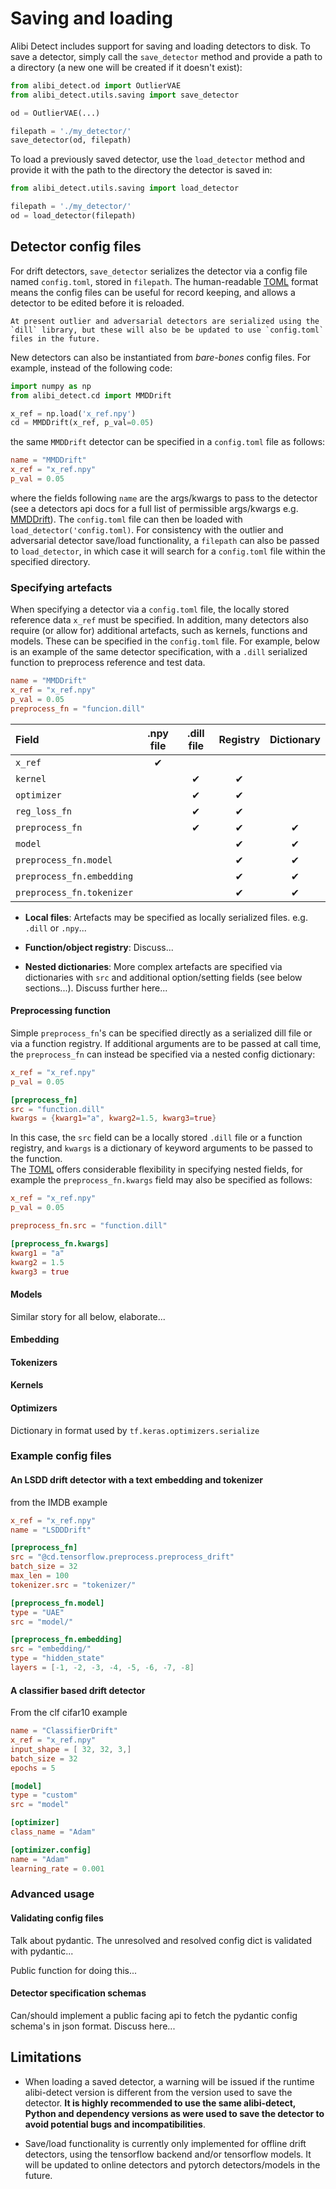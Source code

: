 # Saving and loading

Alibi Detect includes support for saving and loading detectors to disk. To 
save a detector, simply call the `save_detector` method and provide a path to a directory (a new
one will be created if it doesn't exist):

```python
from alibi_detect.od import OutlierVAE
from alibi_detect.utils.saving import save_detector

od = OutlierVAE(...) 

filepath = './my_detector/'
save_detector(od, filepath)
```

To load a previously saved detector, use the `load_detector` method and provide it with the
path to the directory the detector is saved in:

```python
from alibi_detect.utils.saving import load_detector

filepath = './my_detector/'
od = load_detector(filepath)
```

## Detector config files

For drift detectors, `save_detector` serializes the detector via a config file named `config.toml`, stored in `filepath`. The human-readable [TOML](https://toml.io/en/) format means the config files can be useful for record keeping, and allows a detector to be edited before it is reloaded. 

```{note}
At present outlier and adversarial detectors are serialized using the `dill` library, but these will also be be updated to use `config.toml` files in the future.
```

New detectors can also be instantiated from *bare-bones* config files. For example, instead of the following code:


```python
import numpy as np
from alibi_detect.cd import MMDDrift

x_ref = np.load('x_ref.npy')
cd = MMDDrift(x_ref, p_val=0.05)
```

the same `MMDDrift` detector can be specified in a `config.toml` file as follows:

```toml
name = "MMDDrift"
x_ref = "x_ref.npy"
p_val = 0.05
```

where the fields following `name` are the args/kwargs to pass to the detector (see a detectors api docs for 
a full list of permissible args/kwargs e.g. [MMDDrift](../api/alibi_detect.cd.mmd.rst)). The `config.toml` file 
can then be loaded with `load_detector('config.toml)`. For consistency with the outlier and adversarial 
detector save/load functionality, a `filepath` can also be passed to `load_detector`, in which case it 
will search for a `config.toml` file within the specified directory. 


### Specifying artefacts

When specifying a detector via a `config.toml` file, the locally stored reference data `x_ref` must be specified. 
In addition, many detectors also require (or allow for) additional artefacts, such as kernels, functions and models. 
These can be specified in the `config.toml` file. For example, below is an example of the same detector
specification, with a `.dill` serialized function to preprocess reference and test data. 

```toml
name = "MMDDrift"
x_ref = "x_ref.npy"
p_val = 0.05
preprocess_fn = "funcion.dill"
```

|Field                     |.npy file  |.dill file  |Registry|Dictionary| 
|:-------------------------|:---------:|:----------:|:------:|:--------:|
|`x_ref`                   |✔          |            |        |          |
|`kernel`                  |           |✔           |✔       |          |
|`optimizer`               |           |✔           |✔       |          |
|`reg_loss_fn`             |           |✔           |✔       |          |
|`preprocess_fn`           |           |✔           |✔       |✔         |
|`model`                   |           |            |✔       |✔         |
|`preprocess_fn.model`     |           |            |✔       |✔         |
|`preprocess_fn.embedding` |           |            |✔       |✔         |
|`preprocess_fn.tokenizer` |           |            |✔       |✔         |


- **Local files**: Artefacts may be specified as locally serialized files. e.g. `.dill` or `.npy`...

- **Function/object registry**: Discuss...

- **Nested dictionaries**: More complex artefacts are specified via dictionaries with `src` and additional option/setting fields (see below sections...). Discuss further here...

#### Preprocessing function

Simple `preprocess_fn`'s can be specified directly as a serialized dill file or via a function registry. If additional arguments are to be passed at call time, the `preprocess_fn`
can instead be specified via a nested config dictionary:

```toml
x_ref = "x_ref.npy"
p_val = 0.05

[preprocess_fn]
src = "function.dill"
kwargs = {kwarg1="a", kwarg2=1.5, kwarg3=true}
```

In this case, the `src` field can be a locally stored `.dill` file or a function registry, and `kwargs` is a dictionary of keyword arguments to be passed to the function.    
The [TOML](https://toml.io/en/) offers considerable flexibility in specifying nested fields, for example the `preprocess_fn.kwargs` field may also be specified as follows:

```toml
x_ref = "x_ref.npy"
p_val = 0.05

preprocess_fn.src = "function.dill"

[preprocess_fn.kwargs]
kwarg1 = "a"
kwarg2 = 1.5
kwarg3 = true
```

#### Models

Similar story for all below, elaborate...

#### Embedding

#### Tokenizers

#### Kernels

#### Optimizers

Dictionary in format used by `tf.keras.optimizers.serialize`

### Example config files

#### An LSDD drift detector with a text embedding and tokenizer
from the IMDB example

```toml
x_ref = "x_ref.npy"
name = "LSDDDrift"

[preprocess_fn]
src = "@cd.tensorflow.preprocess.preprocess_drift"
batch_size = 32
max_len = 100
tokenizer.src = "tokenizer/"

[preprocess_fn.model]
type = "UAE"
src = "model/"

[preprocess_fn.embedding]
src = "embedding/"
type = "hidden_state"
layers = [-1, -2, -3, -4, -5, -6, -7, -8]
```

#### A classifier based drift detector

From the clf cifar10 example

```toml
name = "ClassifierDrift"
x_ref = "x_ref.npy"
input_shape = [ 32, 32, 3,]
batch_size = 32
epochs = 5

[model]
type = "custom"
src = "model"

[optimizer]
class_name = "Adam"

[optimizer.config]
name = "Adam"
learning_rate = 0.001
```

### Advanced usage


#### Validating config files

Talk about pydantic. The unresolved and resolved config dict is validated with pydantic...

Public function for doing this...

#### Detector specification schemas

Can/should implement a public facing api to fetch the pydantic config schema's in json format. Discuss here...


## Limitations

- When loading a saved detector, a warning will be issued if the runtime alibi-detect version is 
different from the version used to save the detector. **It is highly recommended to use the same 
alibi-detect, Python and dependency versions as were used to save the detector to avoid potential 
bugs and incompatibilities**.

- Save/load functionality is currently only implemented for offline drift detectors, using the tensorflow backend and/or tensorflow models. It will be updated to online detectors and pytorch detectors/models in the future.

